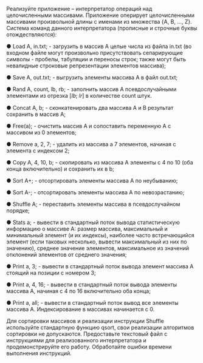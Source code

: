 Реализуйте приложение – интерпретатор операций над целочисленными массивами.
Приложение оперирует целочисленными массивами произвольной длины с именами из
множества {A, B, …, Z}. Система команд данного интерпретатора (прописные и
строчные буквы отождествляются):

● Load A, in.txt; - загрузить в массив A целые числа из файла in.txt (во входном
файле могут произвольно присутствовать сепарирующие символы - пробелы,
табуляции и переносы строк; также могут быть невалидные строковые
репрезентации элементов массива);

● Save A, out.txt; - выгрузить элементы массива A в файл out.txt;

● Rand A, count, lb, rb; - заполнить массив A псевдослучайными элементами из
отрезка [𝑙𝑏; 𝑙𝑟] в количестве count штук.

● Concat A, b; - сконкатенировать два массива A и B результат сохранить в
массив A;

● Free(a); - очистить массив А и сопоставить переменную A с массивом из 0
элементов;

● Remove a, 2, 7; - удалить из массива a 7 элементов, начиная с элемента с
индексом 2;

● Copy A, 4, 10, b; - скопировать из массива А элементы с 4 по 10 (оба конца
включительно) и сохранить их в b;

● Sort A+; - отсортировать элементы массива A по неубыванию;

● Sort A-; - отсортировать элементы массива A по невозрастанию;

● Shuffle A; - переставить элементы массива в псевдослучайном порядке;

● Stats a; - вывести в стандартный поток вывода статистическую информацию
о массиве A: размер массива, максимальный и минимальный элемент (и их
индексы), наиболее часто встречающийся элемент (если таковых несколько,
вывести максимальный из них по значению), среднее значение элементов,
максимальное из значений отклонений элементов от среднего значения;

● Print a, 3; - вывести в стандартный поток вывода элемент массива A стоящий
на позиции с номером 3;

● Print a, 4, 16; - вывести в стандартный поток вывода элементы массива A,
начиная с 4 по 16 включительно оба конца;

● Print a, all; - вывести в стандартный поток вывод все элементы массива A.
Индексирование в массивах начинается с 0. 

Для сортировки массивов и реализации
инструкции Shuffle используйте стандартную функцию qsort, свои реализации
алгоритмов сортировки не допускаются. Предоставьте текстовый файл с инструкциями
для реализованного интерпретатора и продемонстрируйте его работу. Обработайте
ошибки времени выполнения инструкций.